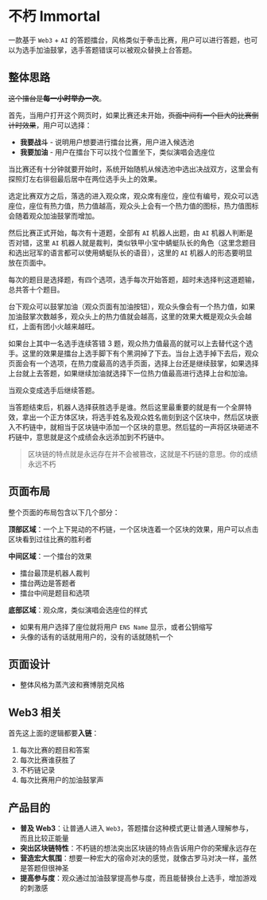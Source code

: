 # 不朽 Immortal

一款基于 `Web3` + `AI` 的答题擂台，风格类似于拳击比赛，用户可以进行答题，也可以为选手加油鼓掌，选手答题错误可以被观众替换上台答题。

## 整体思路

~~这个擂台是**每一小时举办一次**~~。

首先，当用户打开这个网页时，如果比赛还未开始，~~页面中间有一个巨大的比赛倒计时效果~~，用户可以选择：
- **我要战斗** - 说明用户想要进行擂台比赛，用户进入候选池
- **我要加油** - 用户在擂台下可以找个位置坐下，类似演唱会选座位

当比赛还有十分钟就要开始时，系统开始随机从候选池中选出决战双方，这里会有探照灯左右徘徊最后居中在两位选手头上的效果。

选定比赛双方之后，落选的进入观众席，观众席有座位，座位有编号，观众可以选座位，座位有热力值，热力值越高，观众头上会有一个热力值的图标，热力值图标会随着观众加油鼓掌而增加。

然后比赛正式开始，每次有十道题，全部有 `AI` 机器人出题，由 `AI` 机器人判断是否对错，这里 `AI` 机器人就是裁判，类似铁甲小宝中蜻蜓队长的角色（这里念题目和选出冠军的语言都可以使用蜻蜓队长的语音），这里的 `AI` 机器人的形态要明显放在页面中。

每次的题目是选择题，有四个选项，选手每次开始答题，超时未选择判这道题输，总共答十个题目。

台下观众可以鼓掌加油（观众页面有加油按钮），观众头像会有一个热力值，如果加油鼓掌次数越多，观众头上的热力值就会越高，这里的效果大概是观众头会越红，上面有团小火越来越旺。

如果台上其中一名选手连续答错 3 题，观众热力值最高的就可以上去替代这个选手。这里的效果是擂台上选手脚下有个黑洞掉了下去。当台上选手掉下去后，观众页面会有一个选项，在热力度最高的选手页面，选择上台还是继续鼓掌，如果选择上台就上去答题，如果继续加油就选择下一位热力值最高进行选择上台和加油。

当观众变成选手后继续答题。

当答题结束后，机器人选择获胜选手是谁。然后这里最重要的就是有一个全屏特效，拿出一个正方体区块，将选手姓名及观众姓名凿刻到这个区块中，然后区块嵌入不朽链中，就相当于区块链中添加一个区块的意思。然后猛的一声将区块砸进不朽链中，意思就是这个成绩会永远添加到不朽链中。

> 区块链的特点就是永远存在并不会被篡改，这就是不朽链的意思。你的成绩永远不朽

## 页面布局

整个页面的布局包含以下几个部分：

**顶部区域**：一个上下晃动的不朽链，一个区块连着一个区块的效果，用户可以点击区块看到过往比赛的胜利者

**中间区域**：一个擂台的效果
- 擂台最顶是机器人裁判
- 擂台两边是答题者
- 擂台中间是题目和选项

**底部区域**：观众席，类似演唱会选座位的样式
- 如果有用户选择了座位就将用户 `ENS Name` 显示，或者公钥缩写
- 头像的话有的话就用用户的，没有的话就随机一个

## 页面设计
- 整体风格为蒸汽波和赛博朋克风格

## Web3 相关

首先这上面的逻辑都要**入链**：

1. 每次比赛的题目和答案
2. 每次比赛谁获胜了
3. 不朽链记录
4. 每次比赛用户的加油鼓掌声

## 产品目的

- **普及 Web3**：让普通人进入 `Web3`，答题擂台这种模式更让普通人理解参与，而且比较正能量
- **突出区块链特性**：不朽链的想法突出区块链的特点告诉用户你的荣耀永远存在
- **营造宏大氛围**：想要一种宏大的宿命对决的感觉，就像古罗马对决一样，虽然是答题但很神圣
- **提高参与度**：观众通过加油鼓掌提高参与度，而且能替换台上选手，增加游戏的刺激感


